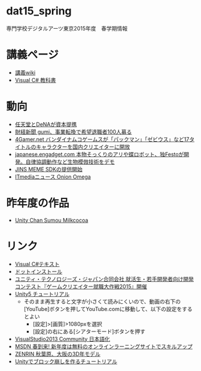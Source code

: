 # dat15_spring
専門学校デジタルアーツ東京2015年度　春学期情報

# 講義ページ
- [講義wiki](https://github.com/tanakaedu/dat15_spring/wiki)
- [Visual C# 教科書](https://github.com/tanakaedu/cs-edu)


# 動向
- [任天堂とDeNAが資本提携](http://www.itmedia.co.jp/news/articles/1503/17/news099.html)
- [財経新聞 gumi、事業転換で希望退職者100人募る](http://news.nifty.com/cs/economy/economyalldetail/zaikei-20150328-242724/1.htm)
- [4Gamer.net バンダイナムコゲームスが「パックマン」「ゼビウス」など17タイトルのキャラクターを国内クリエイターに開放](http://www.4gamer.net/games/999/G999905/20150331011/?utm_content=buffer851e4&utm_medium=social&utm_source=twitter.com&utm_campaign=buffer)
- [japanese.engadget.com 本物そっくりのアリや蝶ロボット、独Festoが開発。自律協調動作など生物模倣技術をデモ](http://japanese.engadget.com/2015/04/06/festo/)
- [JINS MEME SDKの提供開始](https://developers.jins.com/ja/)
- [ITmediaニュース Onion Omega](http://www.itmedia.co.jp/news/articles/1504/07/news116.html)


# 昨年度の作品
- [Unity Chan Sumou Milkcocoa](http://edu.amdv.net/dat14/sumou/)


# リンク
- [Visual C#テキスト](https://github.com/tanakaedu/cs-edu)
- [ドットインストール](http://dotinstall.com/)
- [ユニティ・テクノロジーズ・ジャパン合同会社 就活生・若手開発者向け開発コンテスト『ゲームクリエイター就職大作戦2015』開催](http://japan.unity3d.com/blog/press/20150323)
- [Unity5 チュートリアル](http://unity3d.com/jp/learn/tutorials/modules)
    - そのまま再生すると文字が小さくて読みにくいので、動画の右下の[YouTube]ボタンを押してYouTube.comに移動して、以下の設定をするとよい
        - [設定]>[画質]>1080pxを選択
        - [設定]の右にある[シアターモード]ボタンを押す
- [VisualStudio2013 Community 日本語化](http://sh-yoshida.hatenablog.com/entry/2014/11/19/001844)
- [MSDN 春到来! 新年度は無料のオンラインラーニングサイトでスキルアップ](http://blogs.msdn.com/b/devamm/archive/2015/03/23/10602005.aspx)
- [ZENRIN 秋葉原、大阪の3D年モデル](http://www.zenrin.co.jp/product/service/3d/asset/)
- [Unityでブロック崩しを作るチュートリアル](http://am1tanaka.hatenablog.com/entry/2015/01/12/223830)
